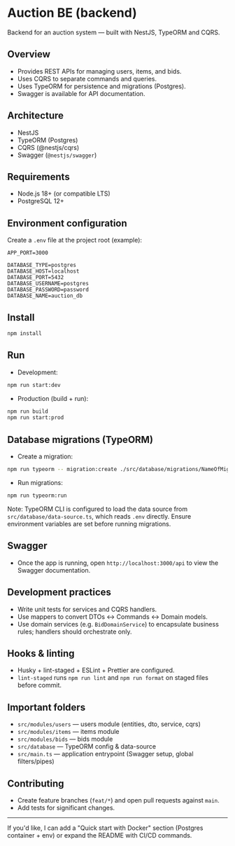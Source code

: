# Auction BE (backend)

Backend for an auction system — built with NestJS, TypeORM and CQRS.

## Overview
- Provides REST APIs for managing users, items, and bids.
- Uses CQRS to separate commands and queries.
- Uses TypeORM for persistence and migrations (Postgres).
- Swagger is available for API documentation.

## Architecture
- NestJS
- TypeORM (Postgres)
- CQRS (@nestjs/cqrs)
- Swagger (`@nestjs/swagger`)

## Requirements
- Node.js 18+ (or compatible LTS)
- PostgreSQL 12+

## Environment configuration
Create a `.env` file at the project root (example):

```
APP_PORT=3000

DATABASE_TYPE=postgres
DATABASE_HOST=localhost
DATABASE_PORT=5432
DATABASE_USERNAME=postgres
DATABASE_PASSWORD=password
DATABASE_NAME=auction_db
```

## Install
```bash
npm install
```

## Run
- Development:
```bash
npm run start:dev
```
- Production (build + run):
```bash
npm run build
npm run start:prod
```

## Database migrations (TypeORM)
- Create a migration:
```bash
npm run typeorm -- migration:create ./src/database/migrations/NameOfMigration
```
- Run migrations:
```bash
npm run typeorm:run
```

Note: TypeORM CLI is configured to load the data source from `src/database/data-source.ts`, which reads `.env` directly. Ensure environment variables are set before running migrations.

## Swagger
- Once the app is running, open `http://localhost:3000/api` to view the Swagger documentation.

## Development practices
- Write unit tests for services and CQRS handlers.
- Use mappers to convert DTOs ↔ Commands ↔ Domain models.
- Use domain services (e.g. `BidDomainService`) to encapsulate business rules; handlers should orchestrate only.

## Hooks & linting
- Husky + lint-staged + ESLint + Prettier are configured.
- `lint-staged` runs `npm run lint` and `npm run format` on staged files before commit.

## Important folders
- `src/modules/users` — users module (entities, dto, service, cqrs)
- `src/modules/items` — items module
- `src/modules/bids` — bids module
- `src/database` — TypeORM config & data-source
- `src/main.ts` — application entrypoint (Swagger setup, global filters/pipes)

## Contributing
- Create feature branches (`feat/*`) and open pull requests against `main`.
- Add tests for significant changes.

---

If you'd like, I can add a "Quick start with Docker" section (Postgres container + env) or expand the README with CI/CD commands.

